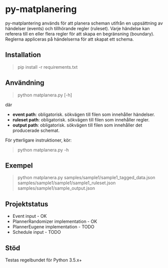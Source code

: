 # py-matplanering
py-matplantering används för att planera scheman utifrån en uppsättning av händelser (events) och tillhörande regler (ruleset). Varje händelse kan referera till en eller flera regler för att skapa en begränsning (boundary).
Reglerna appliceras på händelserna för att skapat ett schema.

Installation
------------
> pip install -r requirements.txt

Användning
----------
> python matplanera.py [-h] <event path> <ruleset path> <output path>

där
* **event path**: obligatorisk. sökvägen till filen som innehåller händelser.
* **ruleset path**: obligatorisk. sökvägen till filen som innehåller regler.
* **output path**: obligatorisk. sökvägen till filen som innehåller det producerade schemat.

För ytterligare instruktioner, kör:

> python matplanera.py -h

Exempel
-------
> python matplanera.py
>   samples/sample1/sample1_tagged_data.json
>   samples/sample1/sample1/sample1_ruleset.json
>   samples/sample1/sample_output.json

Projektstatus
-------------
* Event input - OK
* PlannerRandomizer implementation - OK
* PlannerEugene implementation - TODO
* Schedule input - TODO

Stöd
----
Testas regelbundet för Python 3.5.x+

